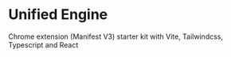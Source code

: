 # Unified Engine

Chrome extension (Manifest V3) starter kit with Vite, Tailwindcss, Typescript and React
